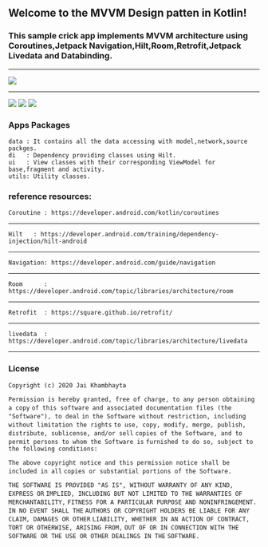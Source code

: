 ## Welcome to the **MVVM Design patten** in Kotlin!

### This sample crick app implements MVVM architecture using Coroutines,Jetpack Navigation,Hilt,Room,Retrofit,Jetpack Livedata and Databinding.
***


![](https://user-images.githubusercontent.com/17040639/86581889-5e890f00-bf9e-11ea-9f2c-c685837f9aa7.png)

***
![](https://user-images.githubusercontent.com/17040639/69147062-345e0c00-0af7-11ea-9011-b1253df76045.png)
![](https://user-images.githubusercontent.com/17040639/69147203-71c29980-0af7-11ea-9b64-87b145417f25.png)
![](https://user-images.githubusercontent.com/17040639/69147251-8acb4a80-0af7-11ea-89be-232bd27d8650.png)


### Apps Packages 


    data : It contains all the data accessing with model,network,source packges.
    di   : Dependency providing classes using Hilt.
    ui   : View classes with their corresponding ViewModel for base,fragment and activity.
    utils: Utility classes.
    
    
### reference resources:


    Coroutine : https://developer.android.com/kotlin/coroutines
***

    Hilt   : https://developer.android.com/training/dependency-injection/hilt-android
***
    Navigation: https://developer.android.com/guide/navigation
***
    Room      : https://developer.android.com/topic/libraries/architecture/room
***
    Retrofit  : https://square.github.io/retrofit/
***
    livedata  : https://developer.android.com/topic/libraries/architecture/livedata
***

### License

`Copyright (c) 2020 Jai Khambhayta`

`Permission is hereby granted, free of charge, to any person obtaining a copy`
`of this software and associated documentation files (the "Software"), to deal`
`in the Software without restriction, including without limitation the rights`
`to use, copy, modify, merge, publish, distribute, sublicense, and/or sell`
`copies of the Software, and to permit persons to whom the Software is`
`furnished to do so, subject to the following conditions:`

`The above copyright notice and this permission notice shall be included in all`
`copies or substantial portions of the Software.`

`THE SOFTWARE IS PROVIDED "AS IS", WITHOUT WARRANTY OF ANY KIND, EXPRESS OR`
`IMPLIED, INCLUDING BUT NOT LIMITED TO THE WARRANTIES OF MERCHANTABILITY,`
`FITNESS FOR A PARTICULAR PURPOSE AND NONINFRINGEMENT. IN NO EVENT SHALL THE`
`AUTHORS OR COPYRIGHT HOLDERS BE LIABLE FOR ANY CLAIM, DAMAGES OR OTHER`
`LIABILITY, WHETHER IN AN ACTION OF CONTRACT, TORT OR OTHERWISE, ARISING FROM,`
`OUT OF OR IN CONNECTION WITH THE SOFTWARE OR THE USE OR OTHER DEALINGS IN THE`
`SOFTWARE.`




    
    
    
